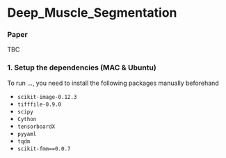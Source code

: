 
<!-- ### 1. Setup the dependencies (MAC & Ubuntu)
To run ..., you need to install the following packages manually beforehand


* `scikit-image-0.12.3`
* `tifffile-0.9.0`
* `scipy`
* `Cython`
* `tensorboardX`
* `pyyaml`
* `tqdm`
* `scikit-fmm==0.0.7`
```

(torch36)$ conda install scikit-image=0.12.3
(torch36)$ conda install -c conda-forge tifffile=0.9.0
(torch36)$ conda install -c anaconda scipy
(torch36)$ pip install Cython
(torch36)$ pip install tensorboardX
(torch36)$ pip install pyyaml
(torch36)$ conda install -c conda-forge tqdm
(torch36)$ pip install scikit-fmm==0.0.7

```
 -->
<!-- ### 2. Usage


**To test the model w.r.t. a dataset on custom images(s):**

<!-- **To organize your dataset:**
```
dataset
  => sub-dataset1
    => images (store all your original optical images eg. TIFF file)
    => labels (TIFF file converted from swc file using distance transform preprocessing)
    => ground_truth (TIFF file converted from swc file without any preprocessing)
 -->
# Deep_Muscle_Segmentation
### Paper
TBC

### 1. Setup the dependencies (MAC & Ubuntu)
To run ..., you need to install the following packages manually beforehand


* `scikit-image-0.12.3`
* `tifffile-0.9.0`
* `scipy`
* `Cython`
* `tensorboardX`
* `pyyaml`
* `tqdm`
* `scikit-fmm==0.0.7`
```
